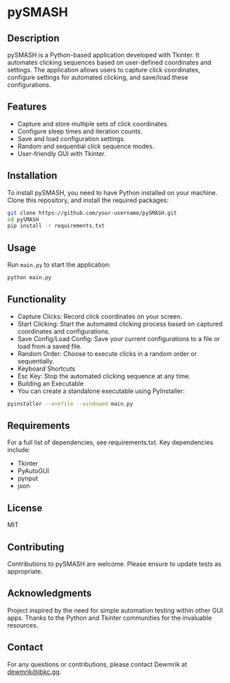 # pySMASH

## Description

pySMASH is a Python-based application developed with Tkinter. It automates clicking sequences based on user-defined coordinates and settings. The application allows users to capture click coordinates, configure settings for automated clicking, and save/load these configurations.

## Features

- Capture and store multiple sets of click coordinates.
- Configure sleep times and iteration counts.
- Save and load configuration settings.
- Random and sequential click sequence modes.
- User-friendly GUI with Tkinter.

## Installation

To install pySMASH, you need to have Python installed on your machine. Clone this repository, and install the required packages:

```bash
git clone https://github.com/your-username/pySMASH.git
cd pySMASH
pip install -r requirements.txt
```

## Usage

Run `main.py` to start the application:

```bash
python main.py
```

## Functionality

- Capture Clicks: Record click coordinates on your screen.
- Start Clicking: Start the automated clicking process based on captured coordinates and configurations.
- Save Config/Load Config: Save your current configurations to a file or load from a saved file.
- Random Order: Choose to execute clicks in a random order or sequentially.
- Keyboard Shortcuts
- Esc Key: Stop the automated clicking sequence at any time.
- Building an Executable
- You can create a standalone executable using PyInstaller:

```bash
pyinstaller --onefile --windowed main.py
```

## Requirements

For a full list of dependencies, see requirements.txt. Key dependencies include:

- Tkinter
- PyAutoGUI
- pynput
- json

## License

MIT

## Contributing

Contributions to pySMASH are welcome. Please ensure to update tests as appropriate.

## Acknowledgments

Project inspired by the need for simple automation testing within other GUI apps.
Thanks to the Python and Tkinter communities for the invaluable resources.

## Contact

For any questions or contributions, please contact Dewmrik at dewmrik@ibkc.gg.
